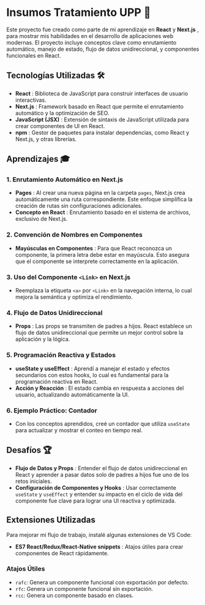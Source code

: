 # Insumos Tratamiento UPP 🚀

Este proyecto fue creado como parte de mi aprendizaje en **React** y  **Next.js** , para mostrar mis habilidades en el desarrollo de aplicaciones web modernas. El proyecto incluye conceptos clave como enrutamiento automático, manejo de estado, flujo de datos unidireccional, y componentes funcionales en React.

## Tecnologías Utilizadas 🛠️

* **React** : Biblioteca de JavaScript para construir interfaces de usuario interactivas.
* **Next.js** : Framework basado en React que permite el enrutamiento automático y la optimización de SEO.
* **JavaScript (JSX)** : Extensión de sintaxis de JavaScript utilizada para crear componentes de UI en React.
* **npm** : Gestor de paquetes para instalar dependencias, como React y Next.js, y otras librerías.

## Aprendizajes 🎓

### 1. Enrutamiento Automático en Next.js

* **Pages** : Al crear una nueva página en la carpeta `pages`, Next.js crea automáticamente una ruta correspondiente. Este enfoque simplifica la creación de rutas sin configuraciones adicionales.
* **Concepto en React** : Enrutamiento basado en el sistema de archivos, exclusivo de Next.js.

### 2. Convención de Nombres en Componentes

* **Mayúsculas en Componentes** : Para que React reconozca un componente, la primera letra debe estar en mayúscula. Esto asegura que el componente se interprete correctamente en la aplicación.

### 3. Uso del Componente `<Link>` en Next.js

* Reemplaza la etiqueta `<a>` por `<Link>` en la navegación interna, lo cual mejora la semántica y optimiza el rendimiento.

### 4. Flujo de Datos Unidireccional

* **Props** : Las props se transmiten de padres a hijos. React establece un flujo de datos unidireccional que permite un mejor control sobre la aplicación y la lógica.

### 5. Programación Reactiva y Estados

* **useState y useEffect** : Aprendí a manejar el estado y efectos secundarios con estos hooks, lo cual es fundamental para la programación reactiva en React.
* **Acción y Reacción** : El estado cambia en respuesta a acciones del usuario, actualizando automáticamente la UI.

### 6. Ejemplo Práctico: Contador

* Con los conceptos aprendidos, creé un contador que utiliza `useState` para actualizar y mostrar el conteo en tiempo real.

## Desafíos 🏆

* **Flujo de Datos y Props** : Entender el flujo de datos unidireccional en React y aprender a pasar datos solo de padres a hijos fue uno de los retos iniciales.
* **Configuración de Componentes y Hooks** : Usar correctamente `useState` y `useEffect` y entender su impacto en el ciclo de vida del componente fue clave para lograr una UI reactiva y optimizada.

## Extensiones Utilizadas

Para mejorar mi flujo de trabajo, instalé algunas extensiones de VS Code:

* **ES7 React/Redux/React-Native snippets** : Atajos útiles para crear componentes de React rápidamente.

### Atajos Útiles

* `rafc`: Genera un componente funcional con exportación por defecto.
* `rfc`: Genera un componente funcional sin exportación.
* `rcc`: Genera un componente basado en clases.
